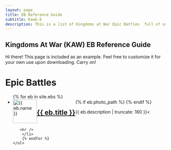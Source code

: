 ```yaml
---
layout: page
title: EB Reference Guide
subtitle: KawG-E
description: This is a list of Kingdoms at War Epic Battles  full of usefule tips and instructions on how to beat them.
---
```

## Kingdoms At War (KAW) EB Reference Guide

<p class="message">
    Hi there! This page is included as an example. Feel free to customize it for your own use upon downloading. Carry on!
</p>

<div class="related">
    <h1>Epic Battles</h1>
    <ul class="related-posts">
        {% for eb in site.ebs %}
        <li>
            {% if eb.photo_path %}
                <img src="{{ eb.photo_path }}" alt="{{ eb.name }}" style="float:left; width:75px;" itemprop="image">
            {% endif %}
            <h2 style="float:left">
                <a href="{{ site.baseurl }}{{ eb.url }}" itemprop="url" style="">
                        <span itemprop="name">{{ eb.title }}</span>
                  </a>
            </h2>
            <br>
            <p  itemprop="description" style="float:left">
                    {{ eb.description | truncate: 160 }}<
            </p>
            <br style="clear:both" />

       <hr />
        </li>
        {% endfor %}
    </ul>
</div>
